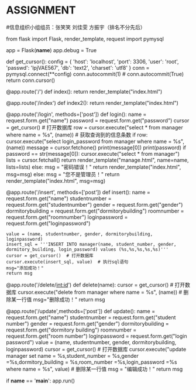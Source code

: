 # ASSIGNMENT
#信息组织小组组员：张笑笑 刘佳雯 方振宇（排名不分先后）

from flask import Flask, render_template, request
import pymysql

app = Flask(__name__)
app.debug = True

def get_cursor():
    config = {
        'host': 'localhost',
        'port': 3306,
        'user': 'root',
        'passwd': 'lpjVAE567',
        'db': 'text2',
        'charset': 'utf8'
    }
    conn = pymysql.connect(**config)
    conn.autocommit(1)  # conn.autocommit(True)
    return conn.cursor()


@app.route('/')
def index():
    return render_template("index.html")

@app.route('/index')
def index2():
    return render_template("index.html")

@app.route('/login', methods=['post'])
def login():
    name = request.form.get("name")
    password = request.form.get("password")
    cursor = get_cursor()  # 打开数据库
    row = cursor.execute("select * from manager where name = %s", (name))  # 获取查询到的信息条数
    if row:
        cursor.execute("select login_password from manager where name = %s", (name))
        message = cursor.fetchone()
        print(message[0])
        print(password)
        if password == str(message[0]):
            cursor.execute("select * from manager")
            lists = cursor.fetchall()
            return render_template("manage.html", name=name, lists=lists)
        else:
            msg = "密码错误！"
            return render_template("index.html", msg=msg)
    else:
        msg = "您不是管理员！"
        return render_template("index.html", msg=msg)


@app.route('/insert', methods=['post'])
def insert():
    name = request.form.get("name")
    studentnumber = request.form.get("studentnumber")
    gender = request.form.get("gender")
    dormitorybuilding = request.form.get("dormitorybuilding")
    roomnumber = request.form.get("roomnumber")
    loginpassword = request.form.get("loginpassword")

    value = (name, studentnumber, gender, dormitorybuilding, loginpassword)
    insert_sql = '''INSERT INTO manager(name, student_number, gender, dormitory_building, login_password) values (%s,%s,%s,%s,%s)'''
    cursor = get_cursor()  # 打开数据库
    cursor.execute(insert_sql, value)  # 执行sql语句
    msg="添加成功！"
    return msg


@app.route('/delete/<int:id>')
def delete(name):
    cursor = get_cursor()  # 打开数据库
    cursor.execute("delete from manager where name = %s", (name))  # 删除某一行值
    msg="删除成功！"
    return msg


@app.route('/update',methods=['post'])
def update():
    name = request.form.get("name")
    studentnumber = request.form.get("student number")
    gender = request.form.get("gender")
    dormitorybuilding = request.form.get("dormitory building")
    roomnumber = request.form.get("room number")
    loginpassword = request.form.get("login password")
    value = (name, studentnumber, gender, dormitorybuilding, loginpassword)
    cursor = get_cursor()  # 打开数据库
    cursor.execute("update manager set name = %s,student_number = %s,gender =%s,dormitory_building = %s,room_number =%s,login_password =%s where name = %s", value)  # 删除某一行值
    msg = "编辑成功！"
    return msg


if __name__ == '__main__':
    app.run()
